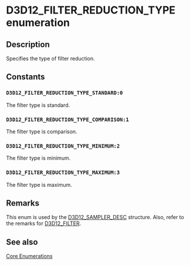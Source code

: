 # D3D12_FILTER_REDUCTION_TYPE enumeration

## Description

Specifies the type of filter reduction.

## Constants

### `D3D12_FILTER_REDUCTION_TYPE_STANDARD:0`

The filter type is standard.

### `D3D12_FILTER_REDUCTION_TYPE_COMPARISON:1`

The filter type is comparison.

### `D3D12_FILTER_REDUCTION_TYPE_MINIMUM:2`

The filter type is minimum.

### `D3D12_FILTER_REDUCTION_TYPE_MAXIMUM:3`

The filter type is maximum.

## Remarks

This enum is used by the [D3D12_SAMPLER_DESC](https://learn.microsoft.com/windows/desktop/api/d3d12/ns-d3d12-d3d12_sampler_desc) structure. Also, refer to the remarks for [D3D12_FILTER](https://learn.microsoft.com/windows/desktop/api/d3d12/ne-d3d12-d3d12_filter).

## See also

[Core Enumerations](https://learn.microsoft.com/windows/desktop/direct3d12/direct3d-12-enumerations)
